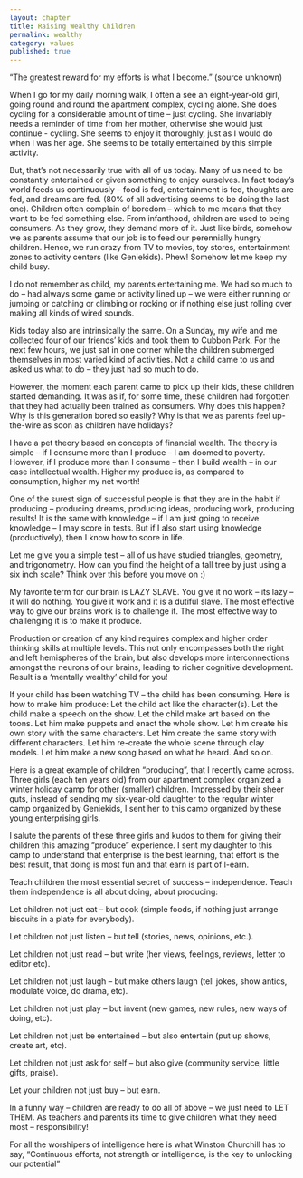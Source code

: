 ```yaml
---
layout: chapter
title: Raising Wealthy Children
permalink: wealthy
category: values
published: true
---
```


“The greatest reward for my efforts is what I become.” 
(source unknown)

When I go for my daily morning walk, I often a see an eight-year-old girl, going round and round the apartment complex, cycling alone. She does cycling for a considerable amount of time – just cycling. She invariably needs a reminder of time from her mother, otherwise she would just continue - cycling. She seems to enjoy it thoroughly, just as I would do when I was her age. She seems to be totally entertained by this simple activity.

But, that’s not necessarily true with all of us today. Many of us need to be constantly entertained or given something to enjoy ourselves. In fact today’s world feeds us continuously – food is fed, entertainment is fed, thoughts are fed, and dreams are fed. (80% of all advertising seems to be doing the last one). Children often complain of boredom – which to me means that they want to be fed something else. From infanthood, children are used to being consumers. As they grow, they demand more of it. Just like birds, somehow we as parents assume that our job is to feed our perennially hungry children. Hence, we run crazy from TV to movies, toy stores, entertainment zones to activity centers (like Geniekids). Phew! Somehow let me keep my child busy.

I do not remember as child, my parents entertaining me. We had so much to do – had always some game or activity lined up – we were either running or jumping or catching or climbing or rocking or if nothing else just rolling over making all kinds of wired sounds.

Kids today also are intrinsically the same. On a Sunday, my wife and me collected four of our friends’ kids and took them to Cubbon Park. For the next few hours, we just sat in one corner while the children submerged themselves in most varied kind of activities. Not a child came to us and asked us what to do – they just had so much to do.

However, the moment each parent came to pick up their kids, these children started demanding. It was as if, for some time, these children had forgotten that they had actually been trained as consumers. Why does this happen? Why is this generation bored so easily? Why is that we as parents feel up-the-wire as soon as children have holidays?

I have a pet theory based on concepts of financial wealth. The theory is simple – if I consume more than I produce – I am doomed to poverty. However, if I produce more than I consume – then I build wealth – in our case intellectual wealth. Higher my produce is, as compared to consumption, higher my net worth!

One of the surest sign of successful people is that they are in the habit if producing – producing dreams, producing ideas, producing work, producing results! It is the same with knowledge – if I am just going to receive knowledge – I may score in tests. But if I also start using knowledge (productively), then I know how to score in life.

Let me give you a simple test – all of us have studied triangles, geometry, and trigonometry. How can you find the height of a tall tree by just using a six inch scale? Think over this before you move on :)

My favorite term for our brain is LAZY SLAVE. You give it no work – its lazy – it will do nothing. You give it work and it is a dutiful slave. The most effective way to give our brains work is to challenge it. The most effective way to challenging it is to make it produce.

Production or creation of any kind requires complex and higher order thinking skills at multiple levels. This not only encompasses both the right and left hemispheres of the brain, but also develops more interconnections amongst the neurons of our brains, leading to richer cognitive development. Result is a ‘mentally wealthy’ child for you!

If your child has been watching TV – the child has been consuming. Here is how to make him produce: Let the child act like the character(s). Let the child make a speech on the show. Let the child make art based on the toons. Let him make puppets and enact the whole show. Let him create his own story with the same characters. Let him create the same story with different characters. Let him re-create the whole scene through clay models. Let him make a new song based on what he heard. And so on.

Here is a great example of children “producing”, that I recently came across. Three girls (each ten years old) from our apartment complex organized a winter holiday camp for other (smaller) children. Impressed by their sheer guts, instead of sending my six-year-old daughter to the regular winter camp organized by Geniekids, I sent her to this camp organized by these young enterprising girls.

I salute the parents of these three girls and kudos to them for giving their children this amazing “produce” experience. I sent my daughter to this camp to understand that enterprise is the best learning, that effort is the best result, that doing is most fun and that earn is part of l-earn.

Teach children the most essential secret of success – independence. Teach them independence is all about doing, about producing:

Let children not just eat – but cook (simple foods, if nothing just arrange biscuits in a plate for everybody).

Let children not just listen – but tell (stories, news, opinions, etc.).

Let children not just read – but write (her views, feelings, reviews, letter to editor etc).

Let children not just laugh – but make others laugh (tell jokes, show antics, modulate voice, do drama, etc).

Let children not just play – but invent (new games, new rules, new ways of doing, etc).

Let children not just be entertained – but also entertain (put up shows, create art, etc).

Let children not just ask for self – but also give (community service, little gifts, praise).

Let your children not just buy – but earn.

In a funny way – children are ready to do all of above – we just need to LET THEM. As teachers and parents its time to give children what they need most – responsibility!

For all the worshipers of intelligence here is what Winston Churchill has to say, “Continuous efforts, not strength or intelligence, is the key to unlocking our potential”